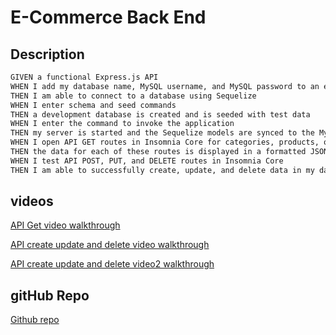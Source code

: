 # E-Commerce Back End

## Description

```md
GIVEN a functional Express.js API
WHEN I add my database name, MySQL username, and MySQL password to an environment variable file
THEN I am able to connect to a database using Sequelize
WHEN I enter schema and seed commands
THEN a development database is created and is seeded with test data
WHEN I enter the command to invoke the application
THEN my server is started and the Sequelize models are synced to the MySQL database
WHEN I open API GET routes in Insomnia Core for categories, products, or tags
THEN the data for each of these routes is displayed in a formatted JSON
WHEN I test API POST, PUT, and DELETE routes in Insomnia Core
THEN I am able to successfully create, update, and delete data in my database
```

## videos
[API Get video walkthrough](https://watch.screencastify.com/v/ofofVRTEJRMRtjwJ8V94)

[API create update and delete video walkthrough](https://watch.screencastify.com/v/BIM4tNALRwf6TRVmezzq)

[API create update and delete video2 walkthrough](https://watch.screencastify.com/v/CoqlmA3XmkIorsHCxjdV)

## gitHub Repo
[Github repo](https://github.com/yinping-520/e-commerce-backend)
